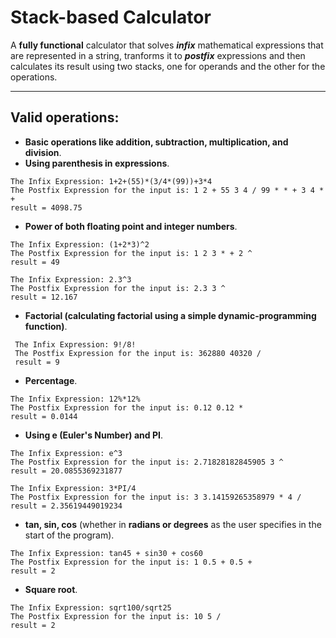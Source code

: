 # **Stack-based Calculator**
A **fully functional** calculator that solves ***infix*** mathematical expressions that are represented in a string, tranforms it to ***postfix*** expressions and then calculates
its result using two stacks, one for operands and the other for the operations.<br/>

<hr/>

## Valid operations:
 - **Basic operations like addition, subtraction, multiplication, and division**.
 - **Using parenthesis in expressions**.
```
The Infix Expression: 1+2+(55)*(3/4*(99))+3*4
The Postfix Expression for the input is: 1 2 + 55 3 4 / 99 * * + 3 4 * +   
result = 4098.75
```

 - **Power of both floating point and integer numbers**.
 ```
 The Infix Expression: (1+2*3)^2
 The Postfix Expression for the input is: 1 2 3 * + 2 ^
 result = 49
 ```
  ```
 The Infix Expression: 2.3^3
 The Postfix Expression for the input is: 2.3 3 ^
 result = 12.167
 ```
 
 - **Factorial (calculating factorial using a simple dynamic-programming function)**.
```
 The Infix Expression: 9!/8!
 The Postfix Expression for the input is: 362880 40320 /
 result = 9
```

 - **Percentage**.
```
The Infix Expression: 12%*12%
The Postfix Expression for the input is: 0.12 0.12 *
result = 0.0144
```

 - **Using e (Euler's Number) and PI**.
```
The Infix Expression: e^3
The Postfix Expression for the input is: 2.71828182845905 3 ^
result = 20.0855369231877
```
 ```
 The Infix Expression: 3*PI/4
 The Postfix Expression for the input is: 3 3.14159265358979 * 4 /
 result = 2.35619449019234
 ```
 
 - **tan, sin, cos** (whether in **radians or degrees** as the user specifies in the start of the program).
```
The Infix Expression: tan45 + sin30 + cos60
The Postfix Expression for the input is: 1 0.5 + 0.5 +
result = 2
```

 - **Square root**.
 ```
 The Infix Expression: sqrt100/sqrt25
 The Postfix Expression for the input is: 10 5 /
 result = 2
 ```
 
